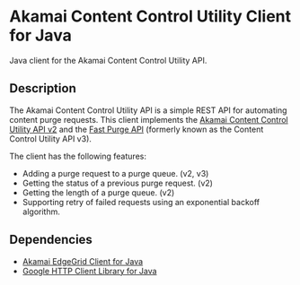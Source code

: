 # Akamai Content Control Utility Client for Java

Java client for the Akamai Content Control Utility API.

## Description

The Akamai Content Control Utility API is a simple REST API for automating content purge requests. This client implements the [Akamai Content Control Utility API v2][1] and the [Fast Purge API][2] (formerly known as the Content Control Utility API v3). 

The client has the following features:

* Adding a purge request to a purge queue. (v2, v3)
* Getting the status of a previous purge request. (v2)
* Getting the length of a purge queue. (v2)
* Supporting retry of failed requests using an exponential backoff algorithm.

## Dependencies

* [Akamai EdgeGrid Client for Java](https://github.com/akamai/AkamaiOPEN-edgegrid-java)
* [Google HTTP Client Library for Java](https://github.com/google/google-http-java-client)


[1]: https://developer.akamai.com/api/purge/ccu-v2/overview.html
[2]: https://developer.akamai.com/api/purge/ccu/overview.html
